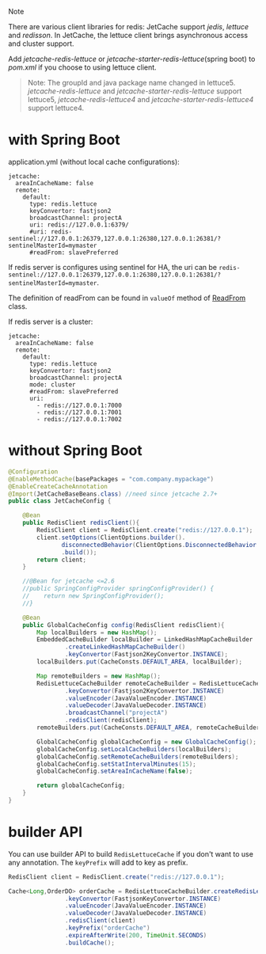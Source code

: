 > [!NOTE]  
> There are various client libraries for redis:
> JetCache support *jedis*, *lettuce* and *redisson*.
> In JetCache, the lettuce client brings asynchronous access and cluster support.

Add *jetcache-redis-lettuce* or *jetcache-starter-redis-lettuce*(spring boot) to *pom.xml* if you choose to using lettuce client.
> Note: The groupId and java package name changed in lettuce5. *jetcache-redis-lettuce* and *jetcache-starter-redis-lettuce* support lettuce5, *jetcache-redis-lettuce4* and *jetcache-starter-redis-lettuce4* support lettuce4. 


# with Spring Boot
application.yml (without local cache configurations):
```
jetcache: 
  areaInCacheName: false
  remote:
    default:
      type: redis.lettuce
      keyConvertor: fastjson2
      broadcastChannel: projectA
      uri: redis://127.0.0.1:6379/
      #uri: redis-sentinel://127.0.0.1:26379,127.0.0.1:26380,127.0.0.1:26381/?sentinelMasterId=mymaster
      #readFrom: slavePreferred
```

If redis server is configures using sentinel for HA, the uri can be ```redis-sentinel://127.0.0.1:26379,127.0.0.1:26380,127.0.0.1:26381/?sentinelMasterId=mymaster```.

The definition of readFrom can be found in ```valueOf``` method of [ReadFrom](https://github.com/lettuce-io/lettuce-core/blob/master/src/main/java/io/lettuce/core/ReadFrom.java) class.

If redis server is a cluster:
```
jetcache: 
  areaInCacheName: false
  remote:
    default:
      type: redis.lettuce
      keyConvertor: fastjson2
      broadcastChannel: projectA
      mode: cluster
      #readFrom: slavePreferred
      uri:
        - redis://127.0.0.1:7000
        - redis://127.0.0.1:7001
        - redis://127.0.0.1:7002
```


# without Spring Boot
```java
@Configuration
@EnableMethodCache(basePackages = "com.company.mypackage")
@EnableCreateCacheAnnotation
@Import(JetCacheBaseBeans.class) //need since jetcache 2.7+
public class JetCacheConfig {

    @Bean
    public RedisClient redisClient(){
        RedisClient client = RedisClient.create("redis://127.0.0.1");
        client.setOptions(ClientOptions.builder().
               disconnectedBehavior(ClientOptions.DisconnectedBehavior.REJECT_COMMANDS)
               .build());
        return client;
    }

    //@Bean for jetcache <=2.6 
    //public SpringConfigProvider springConfigProvider() {
    //    return new SpringConfigProvider();
    //}

    @Bean
    public GlobalCacheConfig config(RedisClient redisClient){
        Map localBuilders = new HashMap();
        EmbeddedCacheBuilder localBuilder = LinkedHashMapCacheBuilder
                .createLinkedHashMapCacheBuilder()
                .keyConvertor(Fastjson2KeyConvertor.INSTANCE);
        localBuilders.put(CacheConsts.DEFAULT_AREA, localBuilder);

        Map remoteBuilders = new HashMap();
        RedisLettuceCacheBuilder remoteCacheBuilder = RedisLettuceCacheBuilder.createRedisLettuceCacheBuilder()
                .keyConvertor(Fastjson2KeyConvertor.INSTANCE)
                .valueEncoder(JavaValueEncoder.INSTANCE)
                .valueDecoder(JavaValueDecoder.INSTANCE)
                .broadcastChannel("projectA")
                .redisClient(redisClient);
        remoteBuilders.put(CacheConsts.DEFAULT_AREA, remoteCacheBuilder);

        GlobalCacheConfig globalCacheConfig = new GlobalCacheConfig();
        globalCacheConfig.setLocalCacheBuilders(localBuilders);
        globalCacheConfig.setRemoteCacheBuilders(remoteBuilders);
        globalCacheConfig.setStatIntervalMinutes(15);
        globalCacheConfig.setAreaInCacheName(false);

        return globalCacheConfig;
    }
}
```

# builder API
You can use builder API to build ```RedisLettuceCache``` if you don't want to use any annotation.
The ```keyPrefix``` will add to key as prefix.
```java
RedisClient client = RedisClient.create("redis://127.0.0.1");

Cache<Long,OrderDO> orderCache = RedisLettuceCacheBuilder.createRedisLettuceCacheBuilder()
                .keyConvertor(FastjsonKeyConvertor.INSTANCE)
                .valueEncoder(JavaValueEncoder.INSTANCE)
                .valueDecoder(JavaValueDecoder.INSTANCE)
                .redisClient(client)
                .keyPrefix("orderCache")
                .expireAfterWrite(200, TimeUnit.SECONDS)
                .buildCache();
```
